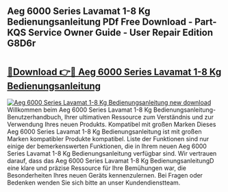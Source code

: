 ## Aeg 6000 Series Lavamat 1-8 Kg Bedienungsanleitung PDf Free Download - Part-KQS Service Owner Guide - User Repair Edition G8D6r

# <h2><a href="http://df0gqcm.blite.top/?on=Aeg+6000+Series+Lavamat+1-8+Kg+Bedienungsanleitung">🔗Download 👉🔴 Aeg 6000 Series Lavamat 1-8 Kg Bedienungsanleitung</a></h2>

[![Aeg 6000 Series Lavamat 1-8 Kg Bedienungsanleitung new download](https://i.imgur.com/lujVjoI.png)](http://df0gqcm.blite.top/?on=Aeg+6000+Series+Lavamat+1-8+Kg+Bedienungsanleitung)
Willkommen beim Aeg 6000 Series Lavamat 1-8 Kg Bedienungsanleitung-Benutzerhandbuch, Ihrer ultimativen Ressource zum Verständnis und zur Verwendung Ihres neuen Produkts. Kompatibel mit großen Marken Dieses Aeg 6000 Series Lavamat 1-8 Kg Bedienungsanleitung ist mit großen Marken kompatibler Produkte kompatibel. Liste der Funktionen sind nur einige der bemerkenswerten Funktionen, die in Ihrem neuen Aeg 6000 Series Lavamat 1-8 Kg Bedienungsanleitung verfügbar sind. Wir vertrauen darauf, dass das Aeg 6000 Series Lavamat 1-8 Kg BedienungsanleitungD eine klare und präzise Ressource für Ihre Bemühungen war, die Besonderheiten Ihres neuen Geräts kennenzulernen. Bei Fragen oder Bedenken wenden Sie sich bitte an unser Kundendienstteam.
